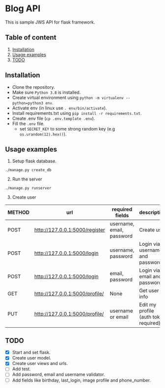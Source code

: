 # Blog API

This is sample JWS API for flask framework.

## Table of content

1. [Installation](#installation)
2. [Usage examples](#usage-examples)
3. [TODO](#todo)

<a name="installation"></a>

## Installation

- Clone the repository.
- Make sure `Python 3.8` is installed.
- Create virtual environment using `python -m virtualenv --python=python3 env`.
- Activate env (in linux use `. env/bin/activate`).
- Install requirements.txt using `pip install -r requirements.txt`.
- Create .env file (`cp .env.template .env`).
- Fill the `.env` file.
    - set `SECRET_KEY` to some strong random key (e.g `os.urandom(12).hex()`).

<a name="usage-examples"></a>

## Usage examples

1. Setup flask database.

`./manage.py create_db`

2. Run the server

`./manage.py runserver`

3. Create user


  |METHOD|             url                 | required fields|description|
  |------|---------------------------------|----------------|---| 
  | POST | http://127.0.0.1:5000/register  | username, email, password| Create user| 
  | POST | http://127.0.0.1:5000/login     | username, password| Login via username and password|
  | POST | http://127.0.0.1:5000/login     | email, password| Login via email and password|
  | GET  | http://127.0.0.1:5000/profile/<user-id> | None | Get user info |
  | PUT  | http://127.0.0.1:5000/profile/ | username or email | Edit my profile (auth token required) |

<a name="todo"></a>

## TODO

- [X] Start and set flask.
- [X] Create user model.
- [X] Create user views and urls.
- [ ] Add test.
- [ ] Add password, email and username validator.
- [ ] Add fields like birthday, last_login, image profile and phone_number.